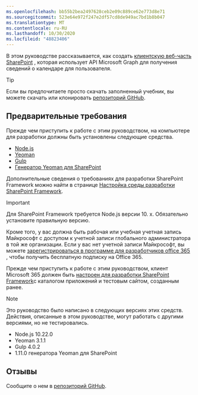 ```yaml
---
ms.openlocfilehash: bb55b2bea2497628ceb2e09c889ce62e773d8e71
ms.sourcegitcommit: 523e64e972f247e2df57cd8de949ac7bd1b8b047
ms.translationtype: MT
ms.contentlocale: ru-RU
ms.lasthandoff: 10/30/2020
ms.locfileid: "48823406"
---
```

<!-- markdownlint-disable MD002 MD041 -->

В этом руководстве рассказывается, как создать [клиентскую веб-часть SharePoint](https://docs.microsoft.com/sharepoint/dev/spfx/web-parts/overview-client-side-web-parts) , которая использует API Microsoft Graph для получения сведений о календаре для пользователя.

> [!TIP]
> Если вы предпочитаете просто скачать заполненный учебник, вы можете скачать или клонировать [репозиторий GitHub](https://github.com/microsoftgraph/msgraph-training-spfx).

## <a name="prerequisites"></a>Предварительные требования

Прежде чем приступить к работе с этим руководством, на компьютере для разработки должны быть установлены следующие средства.

- [Node.js](https://nodejs.org/en/download/releases/)
- [Yeoman](https://yeoman.io/)
- [Gulp](https://gulpjs.com/)
- [Генератор Yeoman для SharePoint](https://docs.microsoft.com/sharepoint/dev/spfx/toolchain/scaffolding-projects-using-yeoman-sharepoint-generator)

Дополнительные сведения о требованиях для разработки SharePoint Framework можно найти в странице [Настройка среды разработки SharePoint Framework](https://docs.microsoft.com/sharepoint/dev/spfx/set-up-your-development-environment).

> [!IMPORTANT]
> Для SharePoint Framework требуется Node.js версии 10. x. Обязательно установите правильную версию.

Кроме того, у вас должна быть рабочая или учебная учетная запись Майкрософт с доступом к учетной записи глобального администратора в той же организации. Если у вас нет учетной записи Майкрософт, вы можете [зарегистрироваться в программе для разработчиков office 365](https://developer.microsoft.com/office/dev-program) , чтобы получить бесплатную подписку на Office 365.

Прежде чем приступить к работе с этим руководством, клиент Microsoft 365 должен быть [настроен для разработки SharePoint Framework](https://docs.microsoft.com/sharepoint/dev/spfx/set-up-your-developer-tenant)с каталогом приложений и тестовым сайтом, созданным ранее.

> [!NOTE]
> Это руководство было написано в следующих версиях этих средств. Действия, описанные в этом руководстве, могут работать с другими версиями, но не тестировались.
>
> - Node.js 10.22.0
> - Yeoman 3.1.1
> - Gulp 4.0.2
> - 1.11.0 генератора Yeoman для SharePoint

## <a name="feedback"></a>Отзывы

Сообщите о нем в [репозиторий GitHub](https://github.com/microsoftgraph/msgraph-training-spfx).

